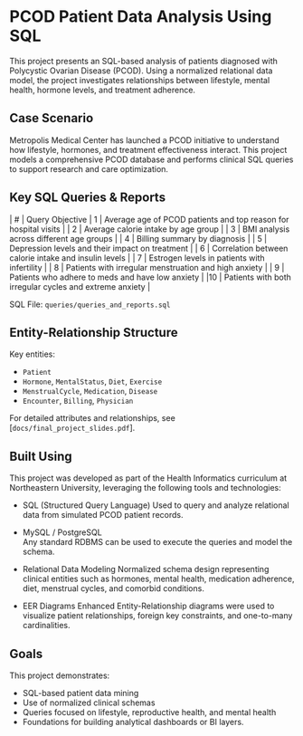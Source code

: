 
#  PCOD Patient Data Analysis Using SQL

This project presents an SQL-based analysis of patients diagnosed with Polycystic Ovarian Disease (PCOD). Using a normalized relational data model, the project investigates relationships between lifestyle, mental health, hormone levels, and treatment adherence.

##  Case Scenario

Metropolis Medical Center has launched a PCOD initiative to understand how lifestyle, hormones, and treatment effectiveness interact. This project models a comprehensive PCOD database and performs clinical SQL queries to support research and care optimization.


## Key SQL Queries & Reports

| # | Query Objective 
| 1 | Average age of PCOD patients and top reason for hospital visits |
| 2 | Average calorie intake by age group |
| 3 | BMI analysis across different age groups |
| 4 | Billing summary by diagnosis |
| 5 | Depression levels and their impact on treatment |
| 6 | Correlation between calorie intake and insulin levels |
| 7 | Estrogen levels in patients with infertility |
| 8 | Patients with irregular menstruation and high anxiety |
| 9 | Patients who adhere to meds and have low anxiety |
|10 | Patients with both irregular cycles and extreme anxiety |

 SQL File: `queries/queries_and_reports.sql`  

##  Entity-Relationship Structure

Key entities:
- `Patient`
- `Hormone`, `MentalStatus`, `Diet`, `Exercise`
- `MenstrualCycle`, `Medication`, `Disease`
- `Encounter`, `Billing`, `Physician`

 For detailed attributes and relationships, see [`docs/final_project_slides.pdf`].
 
##  Built Using

This project was developed as part of the Health Informatics curriculum at Northeastern University, leveraging the following tools and technologies:

- SQL (Structured Query Language) 
  Used to query and analyze relational data from simulated PCOD patient records.

- MySQL / PostgreSQL   
  Any standard RDBMS can be used to execute the queries and model the schema.

- Relational Data Modeling
  Normalized schema design representing clinical entities such as hormones, mental health, medication adherence, diet, menstrual cycles, and comorbid conditions.

- EER Diagrams
  Enhanced Entity-Relationship diagrams were used to visualize patient relationships, foreign key constraints, and one-to-many cardinalities.

## Goals

This project demonstrates:
- SQL-based patient data mining
- Use of normalized clinical schemas
- Queries focused on lifestyle, reproductive health, and mental health
- Foundations for building analytical dashboards or BI layers.

